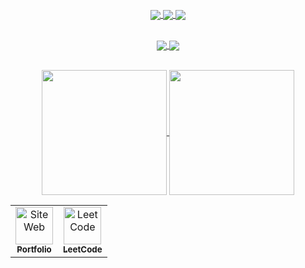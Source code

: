 

<div align="center" style="display: place-content: center;">
 <img src="https://github.com/user-attachments/assets/0919b9f6-643d-48a5-940f-66c1ba6ce698" alt="" /><br>
 <img src="https://github.com/user-attachments/assets/db77d00f-b83a-4095-9344-b1bc34137820" alt="" /><br>



 <!-- Currently -->
 <img src="https://github.com/user-attachments/assets/90f8d0f1-163b-446f-91f6-d2b8a7598187" alt="" /> <br>
 
<a href="https://github.com/monsieurCanard/libASM">
  <img align="center" src="https://github-readme-stats.vercel.app/api/pin/?username=monsieurCanard&repo=libASM&theme=moltack" />
</a>
<a href="https://github.com/monsieurCanard/libftpp">
  <img align="center" src="https://github-readme-stats.vercel.app/api/pin/?username=monsieurCanard&repo=libftpp&theme=moltack" />
</a>

<a href="https://github.com/monsieurCanard/ft_ping">
  <img align="center" src="https://github-readme-stats.vercel.app/api/pin/?username=monsieurCanard&repo=ft_ping&theme=moltack" />
</a>
<br>
<br>

 <!--Latest -->
 <img src="https://github.com/user-attachments/assets/c9187600-aa73-4a92-90c1-148ccfb2bf09" alt="" /><br>
 <a href="https://github.com/monsieurCanard/inception">
  <img align="center" src="https://github-readme-stats.vercel.app/api/pin/?username=monsieurCanard&repo=inception&theme=moltack" />
</a>
 <a href="https://github.com/monsieurCanard/cub3d">
  <img align="center" src="https://github-readme-stats.vercel.app/api/pin/?username=monsieurCanard&repo=cub3d&theme=moltack" />
</a>

 <img src="https://github.com/user-attachments/assets/a705aa22-7913-4e5c-973c-9886804fffee" alt="" /><br><br>
  <a href="https://github.com/monsieurCanard/Inception">
  <img height=200 align="center" src="https://github-readme-stats.vercel.app/api?username=monsieurCanard&theme=moltack&rank_icon=github" />
</a>
<a href="https://github.com/monsieurCanard">
  <img height=200 align="center" src="https://github-readme-stats.vercel.app/api/top-langs?username=monsieurCanard&layout=compact&langs_count=8&card_width=100&theme=moltack&hide_progress=true" />
</a>
<table>
  <tr>
    <td align="center">
      <a href="https://me.duckiverse.com" target="_blank">
        <img src="https://github.com/user-attachments/assets/0b9baf1b-a09a-4412-bfeb-0fd637f6bb2d" 
             alt="Site Web" 
             height="60"/>
        <br>
        <sub><b>Portfolio</b></sub>
      </a>
    </td>
    <td align="center">
      <a href="https://leetcode.com/u/monsieurcanard/" target="_blank">
        <img src="https://github.com/user-attachments/assets/d3547c74-be66-40fd-bb80-63e724c89044" 
             alt="LeetCode" 
             height="60"/>
        <br>
        <sub><b>LeetCode</b></sub>
      </a>
    </td>
  </tr>
</table>
<!-- Footer -->
 <img src="https://github.com/user-attachments/assets/99684898-713d-4555-b476-efc028dc2f67" alt="" />
</div>

